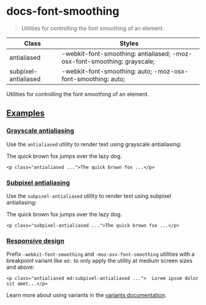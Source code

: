 # docs-font-smoothing

> Utilities for controlling the font smoothing of an element.

| Class                | Styles                                                                   |
| -------------------- | ------------------------------------------------------------------------ |
| antialiased          | -webkit-font-smoothing: antialiased; -moz-osx-font-smoothing: grayscale; |
| subpixel-antialiased | -webkit-font-smoothing: auto; -moz-osx-font-smoothing: auto;             |

Utilities for controlling the font smoothing of an element.

## [Examples](#examples)

### [Grayscale antialiasing](#grayscale-antialiasing)

Use the `antialiased` utility to render text using grayscale antialiasing:

The quick brown fox jumps over the lazy dog.

    <p class="antialiased ...">The quick brown fox ...</p>

### [Subpixel antialiasing](#subpixel-antialiasing)

Use the `subpixel-antialiased` utility to render text using subpixel antialiasing:

The quick brown fox jumps over the lazy dog.

    <p class="subpixel-antialiased ...">The quick brown fox ...</p>

### [Responsive design](#responsive-design)

Prefix `-webkit-font-smoothing` and `-moz-osx-font-smoothing` utilities with a breakpoint variant like `md:` to only apply the utility at medium screen sizes and above:

    <p class="antialiased md:subpixel-antialiased ...">  Lorem ipsum dolor sit amet...</p>

Learn more about using variants in the [variants documentation](/docs/hover-focus-and-other-states).
